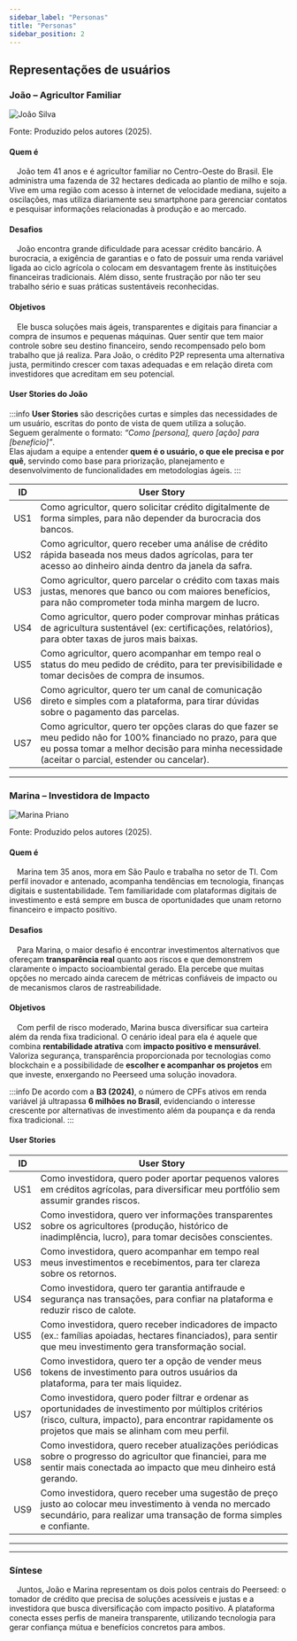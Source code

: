 ```yaml
---
sidebar_label: "Personas"
title: "Personas"
sidebar_position: 2
---
```


## Representações de usuários

### João – Agricultor Familiar

<div style={{margin: 15}}>
  <div style={{textAlign: 'center'}}>
        <img src={require("../../static/img/joao_silva.png").default} style={{width: 800}} alt="João Silva" />
        <br/>
    </div>
</div>
<p style={{textAlign: 'center'}}> Fonte: Produzido pelos autores (2025).</p>

#### Quem é
&emsp;João tem 41 anos e é agricultor familiar no Centro-Oeste do Brasil. Ele administra uma fazenda de 32 hectares dedicada ao plantio de milho e soja. Vive em uma região com acesso à internet de velocidade mediana, sujeito a oscilações, mas utiliza diariamente seu smartphone para gerenciar contatos e pesquisar informações relacionadas à produção e ao mercado.

#### Desafios
&emsp;João encontra grande dificuldade para acessar crédito bancário. A burocracia, a exigência de garantias e o fato de possuir uma renda variável ligada ao ciclo agrícola o colocam em desvantagem frente às instituições financeiras tradicionais. Além disso, sente frustração por não ter seu trabalho sério e suas práticas sustentáveis reconhecidas.  


#### Objetivos
&emsp;Ele busca soluções mais ágeis, transparentes e digitais para financiar a compra de insumos e pequenas máquinas. Quer sentir que tem maior controle sobre seu destino financeiro, sendo recompensado pelo bom trabalho que já realiza. Para João, o crédito P2P representa uma alternativa justa, permitindo crescer com taxas adequadas e em relação direta com investidores que acreditam em seu potencial.

#### User Stories do João

:::info
**User Stories** são descrições curtas e simples das necessidades de um usuário, escritas do ponto de vista de quem utiliza a solução.  
Seguem geralmente o formato: *“Como [persona], quero [ação] para [benefício]”*.  
Elas ajudam a equipe a entender **quem é o usuário, o que ele precisa e por quê**, servindo como base para priorização, planejamento e desenvolvimento de funcionalidades em metodologias ágeis.
:::
<br/>

| ID   | User Story |
|------|------------|
| US1  | Como agricultor, quero solicitar crédito digitalmente de forma simples, para não depender da burocracia dos bancos. |
| US2  | Como agricultor, quero receber uma análise de crédito rápida baseada nos meus dados agrícolas, para ter acesso ao dinheiro ainda dentro da janela da safra. |
| US3  | Como agricultor, quero parcelar o crédito com taxas mais justas, menores que banco ou com maiores benefícios, para não comprometer toda minha margem de lucro. |
| US4  | Como agricultor, quero poder comprovar minhas práticas de agricultura sustentável (ex: certificações, relatórios), para obter taxas de juros mais baixas. |
| US5  | Como agricultor, quero acompanhar em tempo real o status do meu pedido de crédito, para ter previsibilidade e tomar decisões de compra de insumos. |
| US6  | Como agricultor, quero ter um canal de comunicação direto e simples com a plataforma, para tirar dúvidas sobre o pagamento das parcelas. |
| US7  | Como agricultor, quero ter opções claras do que fazer se meu pedido não for 100% financiado no prazo, para que eu possa tomar a melhor decisão para minha necessidade (aceitar o parcial, estender ou cancelar). |

---

### Marina – Investidora de Impacto

<div style={{margin: 15}}>
  <div style={{textAlign: 'center'}}>
        <img src={require("../../static/img/marina_priano.png").default} style={{width: 800}} alt="Marina Priano" />
        <br/>
    </div>
</div>
<p style={{textAlign: 'center'}}> Fonte: Produzido pelos autores (2025).</p>

#### Quem é
&emsp;Marina tem 35 anos, mora em São Paulo e trabalha no setor de TI. Com perfil inovador e antenado, acompanha tendências em tecnologia, finanças digitais e sustentabilidade. Tem familiaridade com plataformas digitais de investimento e está sempre em busca de oportunidades que unam retorno financeiro e impacto positivo.

#### Desafios
&emsp;Para Marina, o maior desafio é encontrar investimentos alternativos que ofereçam **transparência real** quanto aos riscos e que demonstrem claramente o impacto socioambiental gerado. Ela percebe que muitas opções no mercado ainda carecem de métricas confiáveis de impacto ou de mecanismos claros de rastreabilidade.

#### Objetivos
&emsp;Com perfil de risco moderado, Marina busca diversificar sua carteira além da renda fixa tradicional. O cenário ideal para ela é aquele que combina **rentabilidade atrativa** com **impacto positivo e mensurável**. Valoriza segurança, transparência proporcionada por tecnologias como blockchain e a possibilidade de **escolher e acompanhar os projetos** em que investe, enxergando no Peerseed uma solução inovadora.

:::info
De acordo com a **B3 (2024)**, o número de CPFs ativos em renda variável já ultrapassa **6 milhões no Brasil**, evidenciando o interesse crescente por alternativas de investimento além da poupança e da renda fixa tradicional.
:::

#### User Stories

| ID   | User Story |
|------|------------|
| US1  | Como investidora, quero poder aportar pequenos valores em créditos agrícolas, para diversificar meu portfólio sem assumir grandes riscos. |
| US2  | Como investidora, quero ver informações transparentes sobre os agricultores (produção, histórico de inadimplência, lucro), para tomar decisões conscientes. |
| US3  | Como investidora, quero acompanhar em tempo real meus investimentos e recebimentos, para ter clareza sobre os retornos. |
| US4  | Como investidora, quero ter garantia antifraude e segurança nas transações, para confiar na plataforma e reduzir risco de calote. |
| US5  | Como investidora, quero receber indicadores de impacto (ex.: famílias apoiadas, hectares financiados), para sentir que meu investimento gera transformação social. |
| US6  | Como investidora, quero ter a opção de vender meus tokens de investimento para outros usuários da plataforma, para ter mais liquidez. |
| US7  | Como investidora, quero poder filtrar e ordenar as oportunidades de investimento por múltiplos critérios (risco, cultura, impacto), para encontrar rapidamente os projetos que mais se alinham com meu perfil. |
| US8  | Como investidora, quero receber atualizações periódicas sobre o progresso do agricultor que financiei, para me sentir mais conectada ao impacto que meu dinheiro está gerando. |
| US9  | Como investidora, quero receber uma sugestão de preço justo ao colocar meu investimento à venda no mercado secundário, para realizar uma transação de forma simples e confiante. |

---

---

### Síntese

&emsp;Juntos, João e Marina representam os dois polos centrais do Peerseed: o tomador de crédito que precisa de soluções acessíveis e justas e a investidora que busca diversificação com impacto positivo. A plataforma conecta esses perfis de maneira transparente, utilizando tecnologia para gerar confiança mútua e benefícios concretos para ambos.
